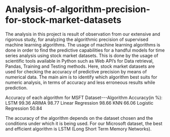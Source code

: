 # Analysis-of-algorithm-precision-for-stock-market-datasets

The analysis in this project is result of observation from our extensive and rigorous study, for analyzing the algorithmic precision of supervised machine learning algorithms. The usage of machine learning algorithms is done in order to find the predictive capabilities for a handful models for time series analysis using stock market datasets. This is done by the usage of scientific tools available in Python such as Web API’s for Data retrieval, Pandas, Training and Testing methods. Here, stock market datasets are used for checking the accuracy of predictive precision by means of numerical data. The main aim is to identify which algorithm best suits for numeric analysis, in terms of accuracy and less erroneous results while prediction.


Accuracy of each algorithm for MSFT Dataset---Algorithm Accuracy(in %):
LSTM 99.36 
ARIMA 98.77 
Linear Regression 98.66 
KNN 66.06 
Logistic Regression 50.84 


The accuracy of the algorithm depends on the dataset chosen and the conditions under which it is being used. For our Microsoft dataset, the best and efficient algorithm is LSTM (Long Short Term Memory Networks).
